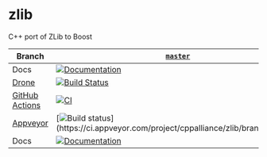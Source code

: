 # zlib
C++ port of ZLib to Boost

Branch          | [`master`](https://github.com/CPPAlliance/zlib/tree/master) | [`develop`](https://github.com/CPPAlliance/zlib/tree/develop) |
--------------- | ----------------------------------------------------------- | ------------------------------------------------------------- |
Docs            | [![Documentation](https://img.shields.io/badge/docs-master-brightgreen.svg)](https://master.zlib.cpp.al/) | [![Documentation](https://img.shields.io/badge/docs-develop-brightgreen.svg)](https://develop.zlib.cpp.al/)
[Drone](https://drone.io/) | [![Build Status](https://drone.cpp.al/api/badges/boostorg/json/status.svg?ref=refs/heads/master)](https://drone.cpp.al/boostorg/json) | [![Build Status](https://drone.cpp.al/api/badges/boostorg/json/status.svg?ref=refs/heads/develop)](https://drone.cpp.al/boostorg/json)
[GitHub Actions](https://github.com/) |  [![CI](https://github.com/sdarwin/ZLib/actions/workflows/ci.yml/badge.svg?branch=master)](https://github.com/sdarwin/ZLib/actions/workflows/ci.yml) | [![CI](https://github.com/sdarwin/ZLib/actions/workflows/ci.yml/badge.svg?branch=develop)](https://github.com/sdarwin/ZLib/actions/workflows/ci.yml)
[Appveyor](https://ci.appveyor.com/) | [![Build status](https://ci.appveyor.com/__add_this__)](https://ci.appveyor.com/project/cppalliance/zlib/branch/master) | [![Build status](https://ci.appveyor.com/__add_this__)](https://ci.appveyor.com/project/cppalliance/zlib/branch/develop)
Docs            | [![Documentation](https://img.shields.io/badge/docs-master-brightgreen.svg)](https://master.zlib.cpp.al/) | [![Documentation](https://img.shields.io/badge/docs-develop-brightgreen.svg)](https://develop.zlib.cpp.al/)
